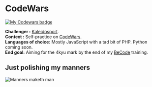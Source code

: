 # CodeWars  
  
<a href="https://www.codewars.com/users/Kaleidosport" title="My Codewars profile"><img src="https://www.codewars.com/users/Kaleidosport/badges/large" alt="My Codewars badge"/></a>  
  
**Challenger :** [Kaleidosport](https://github.com/Kaleidosport).  
**Context :** Self-practice on [CodeWars](https://codewars.com).  
**Languages of choice:** Mostly JavaScript with a tad bit of PHP. Python coming soon.  
**End goal:** Aiming for the 4kyu mark by the end of my [BeCode](https://github.com/becodeorg) training.  
  
## Just polishing my manners  
![Manners maketh man](Img/Mannersmakethman.gif)